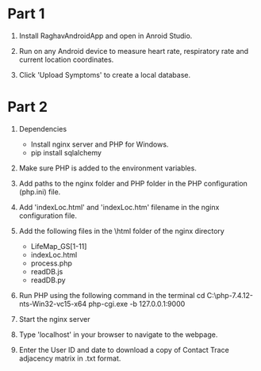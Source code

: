# Part 1
1. Install RaghavAndroidApp and open in Anroid Studio.

2. Run on any Android device to measure heart rate, respiratory rate and current location coordinates.

3. Click 'Upload Symptoms' to create a local database.


# Part 2
1. Dependencies
	- Install nginx server and PHP for Windows.
	- pip install sqlalchemy

2. Make sure PHP is added to the environment variables.

3. Add paths to the nginx folder and PHP folder in the PHP configuration (php.ini) file.

4. Add 'indexLoc.html' and 'indexLoc.htm' filename in the nginx configuration file.

5. Add the following files in the \html folder of the nginx directory
	- LifeMap_GS[1-11]
	- indexLoc.html
	- process.php
	- readDB.js
	- readDB.py

5. Run PHP using the following command in the terminal
	cd C:\php-7.4.12-nts-Win32-vc15-x64
	php-cgi.exe -b 127.0.0.1:9000

6. Start the nginx server 

7. Type 'localhost' in your browser to navigate to the webpage.

8. Enter the User ID and date to download a copy of Contact Trace adjacency matrix in .txt format.
